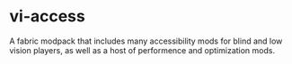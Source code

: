 # vi-access
A fabric modpack that includes many accessibility mods for blind and low vision players, as well as a host of performence and optimization mods.
